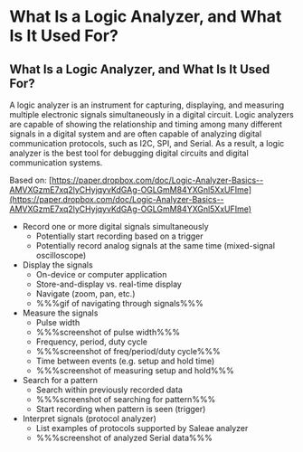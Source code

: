 # What Is a Logic Analyzer, and What Is It Used For?

## What Is a Logic Analyzer, and What Is It Used For?

A logic analyzer is an instrument for capturing, displaying, and measuring multiple electronic signals simultaneously in a digital circuit. Logic analyzers are capable of showing the relationship and timing among many different signals in a digital system and are often capable of analyzing digital communication protocols, such as I2C, SPI, and Serial. As a result, a logic analyzer is the best tool for debugging digital circuits and digital communication systems.

Based on: [https://paper.dropbox.com/doc/Logic-Analyzer-Basics--AMVXGzmE7xq2lyCHyjqyvKdGAg-OGLGmM84YXGnl5XxUFIme](https://paper.dropbox.com/doc/Logic-Analyzer-Basics--AMVXGzmE7xq2lyCHyjqyvKdGAg-OGLGmM84YXGnl5XxUFIme)

* Record one or more digital signals simultaneously
  * Potentially start recording based on a trigger
  * Potentially record analog signals at the same time \(mixed-signal oscilloscope\)
* Display the signals
  * On-device or computer application
  * Store-and-display vs. real-time display
  * Navigate \(zoom, pan, etc.\)
  * %%%gif of navigating through signals%%%
* Measure the signals
  * Pulse width
  * %%%screenshot of pulse width%%%
  * Frequency, period, duty cycle
  * %%%screenshot of freq/period/duty cycle%%%
  * Time between events \(e.g. setup and hold time\)
  * %%%screenshot of measuring setup and hold%%%
* Search for a pattern
  * Search within previously recorded data
  * %%%screenshot of searching for pattern%%%
  * Start recording when pattern is seen \(trigger\)
* Interpret signals \(protocol analyzer\)
  * List examples of protocols supported by Saleae analyzer
  * %%%screenshot of analyzed Serial data%%%




